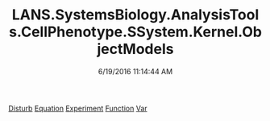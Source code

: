 ﻿---
title: LANS.SystemsBiology.AnalysisTools.CellPhenotype.SSystem.Kernel.ObjectModels
date: 6/19/2016 11:14:44 AM
---

[Disturb](T-LANS.SystemsBiology.AnalysisTools.CellPhenotype.SSystem.Kernel.ObjectModels.Disturb.html)
[Equation](T-LANS.SystemsBiology.AnalysisTools.CellPhenotype.SSystem.Kernel.ObjectModels.Equation.html)
[Experiment](T-LANS.SystemsBiology.AnalysisTools.CellPhenotype.SSystem.Kernel.ObjectModels.Experiment.html)
[Function](T-LANS.SystemsBiology.AnalysisTools.CellPhenotype.SSystem.Kernel.ObjectModels.Function.html)
[Var](T-LANS.SystemsBiology.AnalysisTools.CellPhenotype.SSystem.Kernel.ObjectModels.Var.html)
